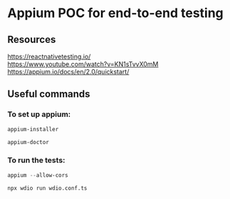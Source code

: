 # Appium POC for end-to-end testing

## Resources
https://reactnativetesting.io/ <br/>
https://www.youtube.com/watch?v=KN1sTvvX0mM <br/>
https://appium.io/docs/en/2.0/quickstart/

## Useful commands

### To set up appium:
```powershell
appium-installer
```
```powershell
appium-doctor
```

### To run the tests:
```powershell
appium --allow-cors
```
```
npx wdio run wdio.conf.ts
```
